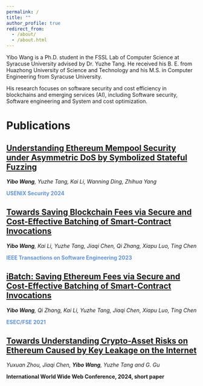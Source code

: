 ```yaml
---
permalink: /
title: ""
author_profile: true
redirect_from: 
  - /about/
  - /about.html
---
```



Yibo Wang is a Ph.D. student in the FSSL Lab of Computer Science at Syracuse University advised by Dr. Yuzhe Tang. He received his B. E. from Huazhong University of Science and Technology and his M.S. in Computer Engineering from Syracuse University. 

His research focuses on software security and cost efficiency in blockchains and emerging services (AI), including Software security, Software engineering and System and cost optimization.

Publications
======

<u>Understanding Ethereum Mempool Security under Asymmetric DoS by Symbolized Stateful Fuzzing</u>
------

_**Yibo Wang**, Yuzhe Tang, Kai Li, Wanning Ding, Zhihua Yang_

**<span style="color: rgba(60, 120, 210, 0.8);">USENIX Security 2024</span>**

<u>Towards Saving Blockchain Fees via Secure and Cost-Effective Batching of Smart-Contract Invocations</u>
------

_**Yibo Wang**, Kai Li, Yuzhe Tang, Jiaqi Chen, Qi Zhang, Xiapu Luo, Ting Chen_

**<span style="color: rgba(60, 120, 210, 0.8);">IEEE Transactions on Software Engineering 2023</span>**

<u>iBatch: Saving Ethereum Fees via Secure and Cost-Effective Batching of Smart-Contract Invocations</u>
------

_**Yibo Wang**, Qi Zhang, Kai Li, Yuzhe Tang, Jiaqi Chen, Xiapu Luo, Ting Chen_

**<span style="color: rgba(60, 120, 210, 0.8);">ESEC/FSE 2021</span>**

<u>Towards Understanding Crypto-Asset Risks on Ethereum Caused by Key Leakage on the Internet</u>
------

_Yuxuan Zhou, Jiaqi Chen, **Yibo Wang**, Yuzhe Tang and G. Gu_

**International World Wide Web Conference, 2024, short paper**


